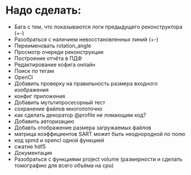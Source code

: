 # Надо сделать:

* Бага с тем, что показываются логи предыдущего реконструктора (+-)
* Разобраться с наличием невосстановленных линий (+-)
* Переименовать rotation_angle
* Просмотр очереди реконструкции
* Построение отчёта в ПДФ
* Редактирование кофига онлайн
* Поиск по тегам
* OpenCl
* Добавить проверку на правильность размера входного изображения
* конфиг приложения
* Добавить мутьтипросесорный тест
* сохранение файлов многопоточно
* как сделать декоратор @profile не ломающим код?
* Добавить авторизацию
* Добавть отображение размера загружаемых файлов
* матрица коэффициентов SART может быть неоднородной  по полю
* код spmd  и opencl одной функцией
* сжатие hdf5
* Документация
* Разобраться с функциями project volume (размерности и сделать томографию для всего объёма на cpu)